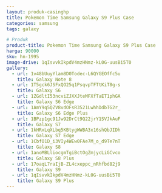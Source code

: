 ```yaml
---
layout: produk-casinghp
title: Pokemon Time Samsung Galaxy S9 Plus Case
categories: samsung
tags: galaxy

# Produk
product-title: Pokemon Time Samsung Galaxy S9 Plus Case
harga: 90000
sku: hn-1995
image-drive: 1qIsvvkIkpdV4mzHNmz-kL0G-uusBi5T0
gallery:
  - url: 1v48bUuyYlam8D0Todec-L6QYGEOffc5u
    title: Galaxy Note 8
  - url: 1T5gck6JSFxQO25q1PsqvpTFTtKiT8g-s
    title: Galaxy S6
  - url: 1ZGdltI53ncviZJXXJteMFXfTaET1phGA
    title: Galaxy S6 Edge
  - url: 1AmY9q5QZV8vdOFsR3521LwhhDdbTG2r_
    title: Galaxy S6 Edge Plus
  - url: 1BPzp1gc91Jw92DrCt9Q22jrY1SVJkAuF
    title: Galaxy S7
  - url: 1kHRxLqXLbq5KBtygWWBA3x16shQbJIDh
    title: Galaxy S7 Edge
  - url: 1CbfO1D_i3VIy4WEw0FAe7M_o_d9Te7nT
    title: Galaxy S8
  - url: 1anoMBLliocgmTgiBctOgZmjycLiGCvco
    title: Galaxy S8 Plus
  - url: 17oaqL7raIjB-ZL4cxeppc_nRhfbd82j9
    title: Galaxy S9
  - url: 1qIsvvkIkpdV4mzHNmz-kL0G-uusBi5T0
    title: Galaxy S9 Plus
---
```

